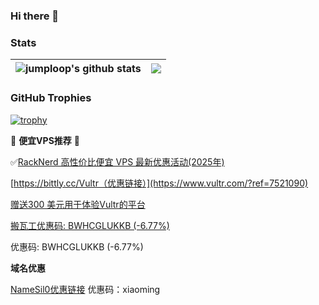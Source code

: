 ### Hi there 👋

<!--
**jumploop/jumploop** is a ✨ _special_ ✨ repository because its `README.md` (this file) appears on your GitHub profile.

Here are some ideas to get you started:

- 🔭 I’m currently working on ...
- 🌱 I’m currently learning ...
- 👯 I’m looking to collaborate on ...
- 🤔 I’m looking for help with ...
- 💬 Ask me about ...
- 📫 How to reach me: ...
- 😄 Pronouns: ...
- ⚡ Fun fact: ...
-->

### Stats
| <img align="center" src="https://github-readme-stats.vercel.app/api?username=jumploop&show_icons=true&theme=radical" alt="jumploop's github stats" /> | <img align="center" src="https://github-readme-stats.vercel.app/api/top-langs/?username=jumploop&layout=compact&theme=radical&hide_border=true" /> |
| ------------- | ------------- |



### GitHub Trophies
[![trophy](https://github-profile-trophy.vercel.app/?username=jumploop)](https://github.com/ryo-ma/github-profile-trophy)

🚀 **便宜VPS推荐** 🚀

✅[RackNerd 高性价比便宜 VPS 最新优惠活动(2025年)](https://jumploop.github.io/cheap-vps-racknerd/)

[https://bittly.cc/Vultr（优惠链接）](https://www.vultr.com/?ref=7521090)

[赠送300 美元用于体验Vultr的平台](https://www.vultr.com/?ref=9655894-9J)

[搬瓦工优惠码: BWHCGLUKKB (-6.77%)](https://bandwagonhost.com/aff.php?aff=78937&pid=44)

优惠码: BWHCGLUKKB (-6.77%)

**域名优惠**

[NameSil0优惠链接](https://www.namesilo.com/domain/search-domains?rid=9ca7f87to)
优惠码：xiaoming 
